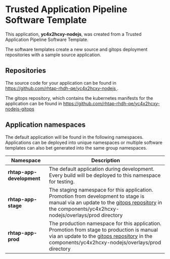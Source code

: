 # Trusted Application Pipeline Software Template

This application, **yc4x2hcxy-nodejs**, was created from a Trusted Application Pipeline Software Template.

The software templates create a new source and gitops deployment repositories with a sample source application. 

## Repositories

The source code for your application can be found in [https://github.com/rhtap-rhdh-qe/yc4x2hcxy-nodejs ](https://github.com/rhtap-rhdh-qe/yc4x2hcxy-nodejs ).
 
The gitops repository, which contains the kubernetes manifests for the application can be found in 
[https://github.com/rhtap-rhdh-qe/yc4x2hcxy-nodejs-gitops ](https://github.com/rhtap-rhdh-qe/yc4x2hcxy-nodejs-gitops ) 

## Application namespaces 

The default application will be found in the following namespaces. Applications can be deployed into unique namespaces or multiple software templates can also bet generated into the same group namespaces.  

|  Namespace   |  Description   |  
| -------- | -------- |   
| **rhtap-app-development** | The default application during development. Every build will be deployed to this namespace for testing. | 
| **rhtap-app-stage** | The staging namespace for this application. Promotion from development to stage is manual via an update to the [gitops repository](https://github.com/rhtap-rhdh-qe/yc4x2hcxy-nodejs-gitops ) in the components/yc4x2hcxy-nodejs/overlays/prod directory |  
| **rhtap-app-prod** | The production namespace for this application. Promotion from stage to production is manual via an update to the [gitops repository](https://github.com/rhtap-rhdh-qe/yc4x2hcxy-nodejs-gitops ) in the components/yc4x2hcxy-nodejs/overlays/prod directory | 